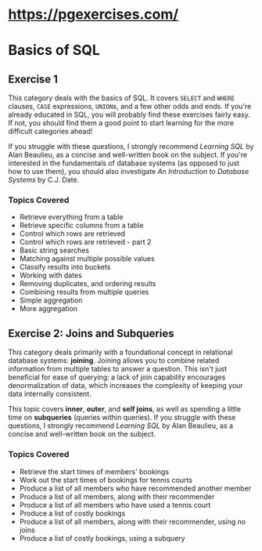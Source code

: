# https://pgexercises.com/
# Basics of SQL

## Exercise 1

This category deals with the basics of SQL. It covers `SELECT` and `WHERE` clauses, `CASE` expressions, `UNION`s, and a few other odds and ends. If you're already educated in SQL, you will probably find these exercises fairly easy. If not, you should find them a good point to start learning for the more difficult categories ahead!

If you struggle with these questions, I strongly recommend *Learning SQL* by Alan Beaulieu, as a concise and well-written book on the subject. If you're interested in the fundamentals of database systems (as opposed to just how to use them), you should also investigate *An Introduction to Database Systems* by C.J. Date.

### Topics Covered

- Retrieve everything from a table
- Retrieve specific columns from a table
- Control which rows are retrieved
- Control which rows are retrieved - part 2
- Basic string searches
- Matching against multiple possible values
- Classify results into buckets
- Working with dates
- Removing duplicates, and ordering results
- Combining results from multiple queries
- Simple aggregation
- More aggregation


## Exercise 2: Joins and Subqueries

This category deals primarily with a foundational concept in relational database systems: **joining**. Joining allows you to combine related information from multiple tables to answer a question. This isn't just beneficial for ease of querying: a lack of join capability encourages denormalization of data, which increases the complexity of keeping your data internally consistent.

This topic covers **inner**, **outer**, and **self joins**, as well as spending a little time on **subqueries** (queries within queries). If you struggle with these questions, I strongly recommend *Learning SQL* by Alan Beaulieu, as a concise and well-written book on the subject.

### Topics Covered

- Retrieve the start times of members' bookings
- Work out the start times of bookings for tennis courts
- Produce a list of all members who have recommended another member
- Produce a list of all members, along with their recommender
- Produce a list of all members who have used a tennis court
- Produce a list of costly bookings
- Produce a list of all members, along with their recommender, using no joins
- Produce a list of costly bookings, using a subquery

